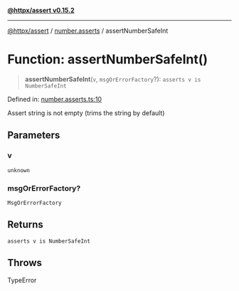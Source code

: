 [**@httpx/assert v0.15.2**](../../README.md)

***

[@httpx/assert](../../README.md) / [number.asserts](../README.md) / assertNumberSafeInt

# Function: assertNumberSafeInt()

> **assertNumberSafeInt**(`v`, `msgOrErrorFactory`?): `asserts v is NumberSafeInt`

Defined in: [number.asserts.ts:10](https://github.com/belgattitude/httpx/blob/8fd1b2a11c89b6d4d436a81e516da107a812f824/packages/assert/src/number.asserts.ts#L10)

Assert string is not empty (trims the string by default)

## Parameters

### v

`unknown`

### msgOrErrorFactory?

`MsgOrErrorFactory`

## Returns

`asserts v is NumberSafeInt`

## Throws

TypeError
